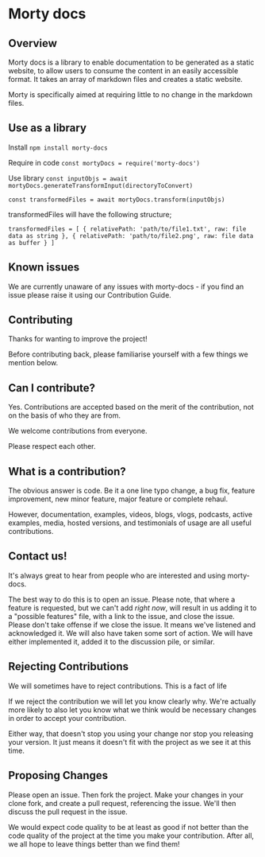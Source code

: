 # Morty docs

## Overview 
Morty docs is a library to enable documentation to be generated as a static website, to allow users to consume the content in an easily accessible format. It takes an array of markdown files and creates a static website. 

Morty is specifically aimed at requiring little to no change in the markdown files.

## Use as a library 
Install
`npm install morty-docs`

Require in code
`const mortyDocs = require('morty-docs')`

Use library
`const inputObjs = await mortyDocs.generateTransformInput(directoryToConvert)`

`const transformedFiles = await mortyDocs.transform(inputObjs)`

transformedFiles will have the following structure;

`transformedFiles = [
  {
    relativePath: 'path/to/file1.txt',
    raw: file data as string
  },
  {
    relativePath: 'path/to/file2.png',
    raw: file data as buffer
  }
]`


## Known issues 

We are currently unaware of any issues with morty-docs - if you find an issue please raise it using our Contribution Guide. 

## Contributing

Thanks for wanting to improve the project!

Before contributing back, please familiarise yourself with a few things
we mention below.

## Can I contribute?

Yes.  Contributions are accepted based on the merit of the contribution,
not on the basis of who they are from.

We welcome contributions from everyone. 

Please respect each other.

## What is a contribution?

The obvious answer is code.  Be it a one line typo change, a bug fix,
feature improvement, new minor feature, major feature or complete rehaul.

However, documentation, examples, videos, blogs, vlogs, podcasts, active
examples, media, hosted versions, and testimonials of usage are all
useful contributions. 

## Contact us!

It's always great to hear from people who are interested and
using morty-docs. 

The best way to do this is to open an issue.  Please note, that where a
feature is requested, but we can't add *right now*, will result in us
adding it to a "possible features" file, with a link to the issue, and
close the issue.  Please don't take offense if we close the issue.  It
means we've listened and acknowledged it.  We will also have taken some
sort of action.  We will have either implemented it, added it to the
discussion pile, or similar.

## Rejecting Contributions

We will sometimes have to reject contributions. This is a fact of life

If we reject the contribution we will let you know clearly why. We're
actually more likely to also let you know what we think would be
necessary changes in order to accept your contribution.

Either way, that doesn't stop you using your change nor stop you releasing
your version.  It just means it doesn't fit with the project as we see it
at this time.

## Proposing Changes

Please open an issue.  Then fork the project.  Make your changes in your
clone fork, and create a pull request, referencing the issue. We'll then
discuss the pull request in the issue.

We would expect code quality to be at least as good if not better than
the code quality of the project at the time you make your contribution.
After all, we all hope to leave things better than we find them!
